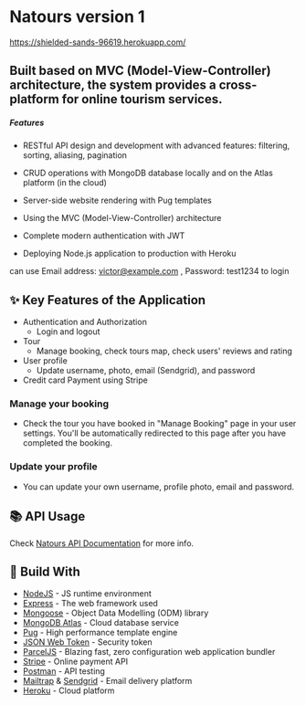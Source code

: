 # Natours version 1

https://shielded-sands-96619.herokuapp.com/

## Built based on MVC (Model-View-Controller) architecture, the system provides a cross-platform for online tourism services.

##### Features

* RESTful API design and development with advanced features: filtering, sorting, aliasing, pagination

* CRUD operations with MongoDB database locally and on the Atlas platform (in the cloud)

* Server-side website rendering with Pug templates

* Using the MVC (Model-View-Controller) architecture

* Complete modern authentication with JWT

* Deploying Node.js application to production with Heroku

can use Email address: victor@example.com , Password: test1234 to login

## :sparkles: Key Features of the Application

* Authentication and Authorization
  - Login and logout
* Tour
  - Manage booking, check tours map, check users' reviews and rating
* User profile
  - Update username, photo, email (Sendgrid), and password
* Credit card Payment using Stripe

### Manage your booking

* Check the tour you have booked in "Manage Booking" page in your user settings. You'll be automatically redirected to this
  page after you have completed the booking.

### Update your profile

* You can update your own username, profile photo, email and password.

## :books: API Usage

Check [Natours API Documentation](https://documenter.getpostman.com/view/9952755/Szmb5eJb) for more info.


## :hammer: Build With

* [NodeJS](https://nodejs.org/en/) - JS runtime environment
* [Express](http://expressjs.com/) - The web framework used
* [Mongoose](https://mongoosejs.com/) - Object Data Modelling (ODM) library
* [MongoDB Atlas](https://www.mongodb.com/cloud/atlas) - Cloud database service
* [Pug](https://pugjs.org/api/getting-started.html) - High performance template engine
* [JSON Web Token](https://jwt.io/) - Security token
* [ParcelJS](https://parceljs.org/) - Blazing fast, zero configuration web application bundler
* [Stripe](https://stripe.com/) - Online payment API
* [Postman](https://www.getpostman.com/) - API testing
* [Mailtrap](https://mailtrap.io/) & [Sendgrid](https://sendgrid.com/) - Email delivery platform
* [Heroku](https://www.heroku.com/) - Cloud platform
